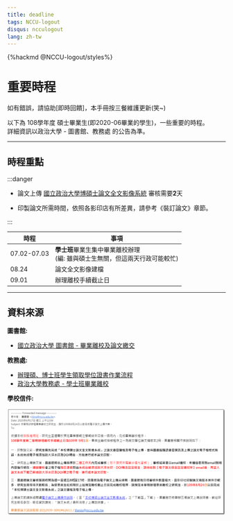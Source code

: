 ```yaml
---
title: deadline
tags: NCCU-logout
disqus: ncculogout
lang: zh-tw
---
```


{%hackmd @NCCU-logout/styles%}

# 重要時程

如有錯誤，請協助[即時回饋]，本手冊按三餐維護更新(笑~)

以下為 108學年度 碩士畢業生(即2020-06畢業的學生)，一些重要的時程。  
詳細資訊以政治大學 - 圖書館、教務處 的公告為準。

---

## 時程重點

:::danger

* 論文上傳 [國立政治大學博碩士論文全文影像系統](http://thesis.lib.nccu.edu.tw/cgi-bin/gs32/gsweb.cgi/login?o=dwebmge) 審核需要**2**天

* 印製論文所需時間，依照各影印店有所差異，請參考《裝訂論文》章節。

:::

|時程|事項|
|---|---|
|07.02-07.03|**學士班**畢業生集中畢業離校辦理<br>(編: 雖與碩士生無關，但這兩天行政可能較忙)|
|08.24|論文全文影像建檔|
|09.01|辦理離校手續截止日|

---

## 資料來源

**圖書館:**

* [國立政治大學 圖書館 - 畢業離校及論文繳交](https://www.lib.nccu.edu.tw/zh_tw/service/207)

**教務處:**

* [辦理碩、博士班學生領取學位證書作業流程](https://aca.nccu.edu.tw/download/flowProcess/file/register/register34.pdf)
* [政治大學教務處 - 學士班畢業離校](https://aca.nccu.edu.tw/zh//index.php?option=com_content&view=article&id=4868)

**學校信件:**

![image03](./image/image03.png)

